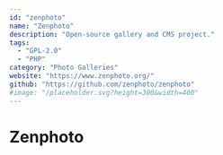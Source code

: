 ```yaml
---
id: "zenphoto"
name: "Zenphoto"
description: "Open-source gallery and CMS project."
tags:
  - "GPL-2.0"
  - "PHP"
category: "Photo Galleries"
website: "https://www.zenphoto.org/"
github: "https://github.com/zenphoto/zenphoto"
#image: "/placeholder.svg?height=300&width=400"
---
```


# Zenphoto
